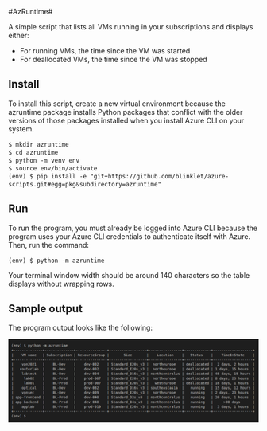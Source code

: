 #AzRuntime#

A simple script that lists all VMs running in your subscriptions and displays either:

* For running VMs, the time since the VM was started
* For deallocated VMs, the time since the VM was stopped


## Install ##

To install this script, create a new virtual environment because the azruntime package installs Python packages that conflict with the older versions of those packages installed when you install Azure CLI on your system. 

```
$ mkdir azruntime
$ cd azruntime
$ python -m venv env
$ source env/bin/activate
(env) $ pip install -e "git+https://github.com/blinklet/azure-scripts.git#egg=pkg&subdirectory=azruntime"
```

## Run ##

To run the program, you must already be logged into Azure CLI because the program uses your Azure CLI credentials to authenticate itself with Azure. Then, run the command:

```
(env) $ python -m azruntime
```

Your terminal window width should be around 140 characters so the table displays without wrapping rows.

## Sample output ## 

The program output looks like the following:

![](./azruntime01.png)

